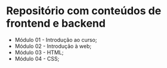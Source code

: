 # Repositório com conteúdos de frontend e backend

- Módulo 01 - Introdução ao curso;
- Módulo 02 - Introdução à web;
- Módulo 03 - HTML;
- Módulo 04 - CSS;
